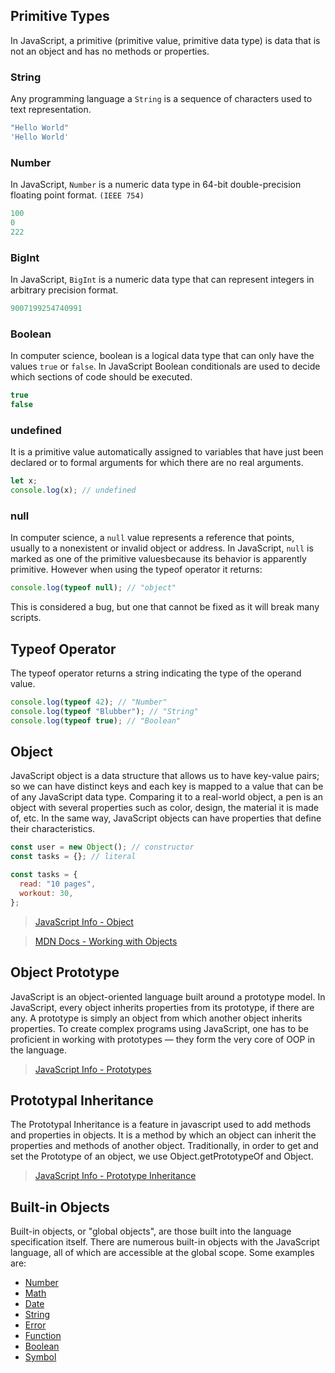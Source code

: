 ## Primitive Types
In JavaScript, a primitive (primitive value, primitive data type) is data that is not an object and has no methods or properties.

### String
Any programming language a `String` is a sequence of characters used to text representation.

```js
"Hello World"
'Hello World'
```

### Number
In JavaScript, `Number` is a numeric data type in 64-bit double-precision floating point format. `(IEEE 754)`

```js
100
0
222
```

### BigInt
In JavaScript, `BigInt` is a numeric data type that can represent integers in arbitrary precision format.

```js
9007199254740991
```

### Boolean
In computer science, boolean is a logical data type that can only have the values ​​`true` or `false`. In JavaScript Boolean conditionals are used to decide which sections of code should be executed.

```js
true
false
```

### undefined
It is a primitive value automatically assigned to variables that have just been declared or to formal arguments for which there are no real arguments.

```js
let x;
console.log(x); // undefined
```

### null
In computer science, a `null` value represents a reference that points, usually to a nonexistent or invalid object or address. In JavaScript, `null` is marked as one of the primitive values ​​because its behavior is apparently primitive. However when using the typeof operator it returns:

```js
console.log(typeof null); // "object"
```

This is considered a bug, but one that cannot be fixed as it will break many scripts.

## Typeof Operator
The typeof operator returns a string indicating the type of the operand value.

```js
console.log(typeof 42); // "Number"
console.log(typeof "Blubber"); // "String"
console.log(typeof true); // "Boolean"
```

## Object
JavaScript object is a data structure that allows us to have key-value pairs; so we can have distinct keys and each key is mapped to a value that can be of any JavaScript data type. Comparing it to a real-world object, a pen is an object with several properties such as color, design, the material it is made of, etc. In the same way, JavaScript objects can have properties that define their characteristics.

```js
const user = new Object(); // constructor
const tasks = {}; // literal
```

```js
const tasks = {
  read: "10 pages",
  workout: 30,
};
```

> [JavaScript Info - Object](https://javascript.info/object)

> [MDN Docs - Working with Objects](https://developer.mozilla.org/en-US/docs/Web/JavaScript/Guide/Working_with_Objects)

## Object Prototype
JavaScript is an object-oriented language built around a prototype model. In JavaScript, every object inherits properties from its prototype, if there are any. A prototype is simply an object from which another object inherits properties. To create complex programs using JavaScript, one has to be proficient in working with prototypes — they form the very core of OOP in the language.

> [JavaScript Info - Prototypes](https://javascript.info/prototypes)

## Prototypal Inheritance
The Prototypal Inheritance is a feature in javascript used to add methods and properties in objects. It is a method by which an object can inherit the properties and methods of another object. Traditionally, in order to get and set the Prototype of an object, we use Object.getPrototypeOf and Object.

> [JavaScript Info - Prototype Inheritance](https://javascript.info/prototype-inheritance)

## Built-in Objects
Built-in objects, or "global objects", are those built into the language specification itself. There are numerous built-in objects with the JavaScript language, all of which are accessible at the global scope. Some examples are:

- [Number](https://developer.mozilla.org/en-US/docs/Web/JavaScript/Reference/Global_Objects/Number)
- [Math](https://developer.mozilla.org/en-US/docs/Web/JavaScript/Reference/Global_Objects/Math)
- [Date](https://developer.mozilla.org/en-US/docs/Web/JavaScript/Reference/Global_Objects/Date)
- [String](https://developer.mozilla.org/en-US/docs/Web/JavaScript/Reference/Global_Objects/String)
- [Error](https://developer.mozilla.org/en-US/docs/Web/JavaScript/Reference/Global_Objects/Error)
- [Function](https://developer.mozilla.org/en-US/docs/Web/JavaScript/Reference/Global_Objects/Function)
- [Boolean](https://developer.mozilla.org/en-US/docs/Web/JavaScript/Reference/Global_Objects/Boolean)
- [Symbol](https://developer.mozilla.org/en-US/docs/Web/JavaScript/Reference/Global_Objects/Symbol)